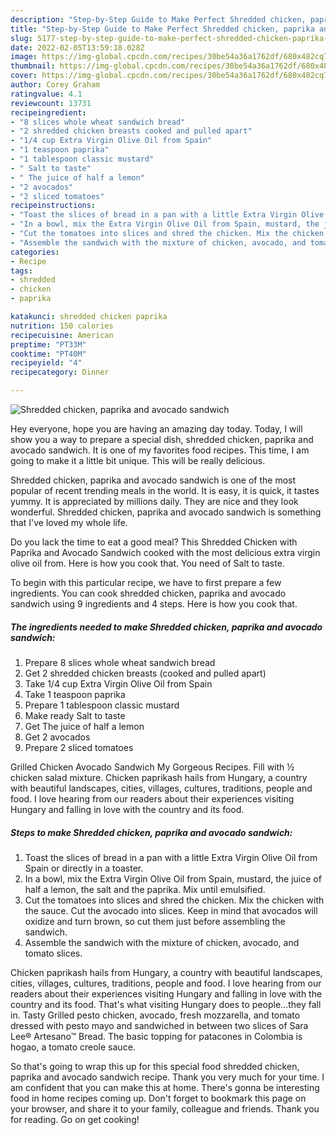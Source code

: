 ```yaml
---
description: "Step-by-Step Guide to Make Perfect Shredded chicken, paprika and avocado sandwich"
title: "Step-by-Step Guide to Make Perfect Shredded chicken, paprika and avocado sandwich"
slug: 5177-step-by-step-guide-to-make-perfect-shredded-chicken-paprika-and-avocado-sandwich
date: 2022-02-05T13:59:18.028Z
image: https://img-global.cpcdn.com/recipes/30be54a36a1762df/680x482cq70/shredded-chicken-paprika-and-avocado-sandwich-recipe-main-photo.jpg
thumbnail: https://img-global.cpcdn.com/recipes/30be54a36a1762df/680x482cq70/shredded-chicken-paprika-and-avocado-sandwich-recipe-main-photo.jpg
cover: https://img-global.cpcdn.com/recipes/30be54a36a1762df/680x482cq70/shredded-chicken-paprika-and-avocado-sandwich-recipe-main-photo.jpg
author: Corey Graham
ratingvalue: 4.1
reviewcount: 13731
recipeingredient:
- "8 slices whole wheat sandwich bread"
- "2 shredded chicken breasts cooked and pulled apart"
- "1/4 cup Extra Virgin Olive Oil from Spain"
- "1 teaspoon paprika"
- "1 tablespoon classic mustard"
- " Salt to taste"
- " The juice of half a lemon"
- "2 avocados"
- "2 sliced tomatoes"
recipeinstructions:
- "Toast the slices of bread in a pan with a little Extra Virgin Olive Oil from Spain or directly in a toaster."
- "In a bowl, mix the Extra Virgin Olive Oil from Spain, mustard, the juice of half a lemon, the salt and the paprika. Mix until emulsified."
- "Cut the tomatoes into slices and shred the chicken. Mix the chicken with the sauce. Cut the avocado into slices. Keep in mind that avocados will oxidize and turn brown, so cut them just before assembling the sandwich."
- "Assemble the sandwich with the mixture of chicken, avocado, and tomato slices."
categories:
- Recipe
tags:
- shredded
- chicken
- paprika

katakunci: shredded chicken paprika 
nutrition: 150 calories
recipecuisine: American
preptime: "PT33M"
cooktime: "PT40M"
recipeyield: "4"
recipecategory: Dinner

---
```



![Shredded chicken, paprika and avocado sandwich](https://img-global.cpcdn.com/recipes/30be54a36a1762df/680x482cq70/shredded-chicken-paprika-and-avocado-sandwich-recipe-main-photo.jpg)

Hey everyone, hope you are having an amazing day today. Today, I will show you a way to prepare a special dish, shredded chicken, paprika and avocado sandwich. It is one of my favorites food recipes. This time, I am going to make it a little bit unique. This will be really delicious.

Shredded chicken, paprika and avocado sandwich is one of the most popular of recent trending meals in the world. It is easy, it is quick, it tastes yummy. It is appreciated by millions daily. They are nice and they look wonderful. Shredded chicken, paprika and avocado sandwich is something that I've loved my whole life.

Do you lack the time to eat a good meal? This Shredded Chicken with Paprika and Avocado Sandwich cooked with the most delicious extra virgin olive oil from. Here is how you cook that. You need of Salt to taste.


To begin with this particular recipe, we have to first prepare a few ingredients. You can cook shredded chicken, paprika and avocado sandwich using 9 ingredients and 4 steps. Here is how you cook that.

<!--inarticleads1-->

##### The ingredients needed to make Shredded chicken, paprika and avocado sandwich:

1. Prepare 8 slices whole wheat sandwich bread
1. Get 2 shredded chicken breasts (cooked and pulled apart)
1. Take 1/4 cup Extra Virgin Olive Oil from Spain
1. Take 1 teaspoon paprika
1. Prepare 1 tablespoon classic mustard
1. Make ready  Salt to taste
1. Get  The juice of half a lemon
1. Get 2 avocados
1. Prepare 2 sliced tomatoes


Grilled Chicken Avocado Sandwich My Gorgeous Recipes. Fill with ½ chicken salad mixture. Chicken paprikash hails from Hungary, a country with beautiful landscapes, cities, villages, cultures, traditions, people and food. I love hearing from our readers about their experiences visiting Hungary and falling in love with the country and its food. 

<!--inarticleads2-->

##### Steps to make Shredded chicken, paprika and avocado sandwich:

1. Toast the slices of bread in a pan with a little Extra Virgin Olive Oil from Spain or directly in a toaster.
1. In a bowl, mix the Extra Virgin Olive Oil from Spain, mustard, the juice of half a lemon, the salt and the paprika. Mix until emulsified.
1. Cut the tomatoes into slices and shred the chicken. Mix the chicken with the sauce. Cut the avocado into slices. Keep in mind that avocados will oxidize and turn brown, so cut them just before assembling the sandwich.
1. Assemble the sandwich with the mixture of chicken, avocado, and tomato slices.


Chicken paprikash hails from Hungary, a country with beautiful landscapes, cities, villages, cultures, traditions, people and food. I love hearing from our readers about their experiences visiting Hungary and falling in love with the country and its food. That&#39;s what visiting Hungary does to people…they fall in. Tasty Grilled pesto chicken, avocado, fresh mozzarella, and tomato dressed with pesto mayo and sandwiched in between two slices of Sara Lee® Artesano™ Bread. The basic topping for patacones in Colombia is hogao, a tomato creole sauce. 

So that's going to wrap this up for this special food shredded chicken, paprika and avocado sandwich recipe. Thank you very much for your time. I am confident that you can make this at home. There's gonna be interesting food in home recipes coming up. Don't forget to bookmark this page on your browser, and share it to your family, colleague and friends. Thank you for reading. Go on get cooking!
